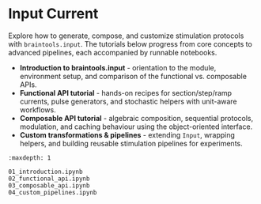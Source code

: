 # Input Current

Explore how to generate, compose, and customize stimulation protocols with
`braintools.input`. The tutorials below progress from core concepts to advanced
pipelines, each accompanied by runnable notebooks.

- **Introduction to braintools.input** - orientation to the module, environment
  setup, and comparison of the functional vs. composable APIs.
- **Functional API tutorial** - hands-on recipes for section/step/ramp currents,
  pulse generators, and stochastic helpers with unit-aware workflows.
- **Composable API tutorial** - algebraic composition, sequential protocols,
  modulation, and caching behaviour using the object-oriented interface.
- **Custom transformations & pipelines** - extending `Input`, wrapping helpers,
  and building reusable stimulation pipelines for experiments.

```{toctree}
:maxdepth: 1

01_introduction.ipynb
02_functional_api.ipynb
03_composable_api.ipynb
04_custom_pipelines.ipynb
```
